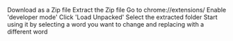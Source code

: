 Download as a Zip file
Extract the Zip file
Go to chrome://extensions/
Enable 'developer mode'
Click 'Load Unpacked'
Select the extracted folder
Start using it by selecting a word you want to change and replacing with a different word
